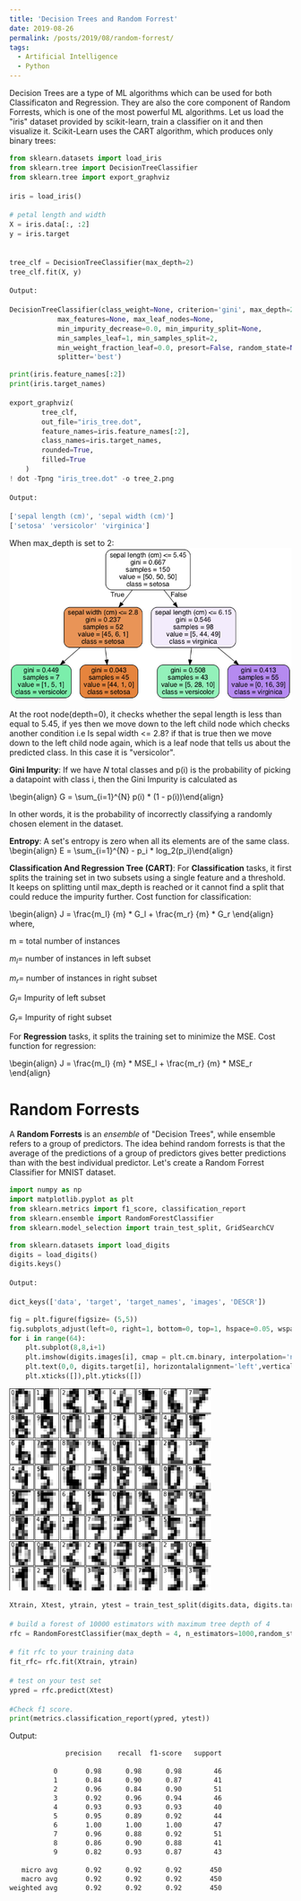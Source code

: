 ```yaml
---
title: 'Decision Trees and Random Forrest'
date: 2019-08-26
permalink: /posts/2019/08/random-forrest/
tags:
  - Artificial Intelligence
  - Python
---
```


Decision Trees are a type of ML algorithms which can be used for both Classificaton and Regression. They are also the core component of Random Forrests, which is one of the most powerful ML algorithms. Let us load the "iris" dataset provided by scikit-learn, train a classifier on it and then visualize it. Scikit-Learn uses the CART algorithm, which produces only binary trees:

```python
from sklearn.datasets import load_iris
from sklearn.tree import DecisionTreeClassifier
from sklearn.tree import export_graphviz

iris = load_iris()

# petal length and width
X = iris.data[:, :2] 
y = iris.target


tree_clf = DecisionTreeClassifier(max_depth=2)
tree_clf.fit(X, y)

Output:

DecisionTreeClassifier(class_weight=None, criterion='gini', max_depth=2,
            max_features=None, max_leaf_nodes=None,
            min_impurity_decrease=0.0, min_impurity_split=None,
            min_samples_leaf=1, min_samples_split=2,
            min_weight_fraction_leaf=0.0, presort=False, random_state=None,
            splitter='best')

```


```python
print(iris.feature_names[:2])
print(iris.target_names)

export_graphviz(
        tree_clf,
        out_file="iris_tree.dot",
        feature_names=iris.feature_names[:2],
        class_names=iris.target_names,
        rounded=True,
        filled=True
    )
! dot -Tpng "iris_tree.dot" -o tree_2.png

Output:

['sepal length (cm)', 'sepal width (cm)']
['setosa' 'versicolor' 'virginica']
```

When max_depth is set to 2:
![png](/images/plots/tree_2.png)

At the root node(depth=0), it checks whether the sepal length is less than equal to 5.45, if yes then we move down to the left child node which checks another condition i.e Is sepal width <= 2.8? if that is true then we move down to the left child node again, which is a leaf node that tells us about the predicted class. In this case it is "versicolor".

**Gini Impurity**: If we have _N_ total classes and p(i) is the probability of picking a datapoint with class i, then the Gini Impurity is calculated as

\begin{align} G =  \sum_{i=1}^{N}  p(i) * (1 - p(i))\end{align}

In other words, it is the probability of incorrectly classifying a randomly chosen element in the dataset.

**Entropy**: A set's entropy is zero when all its elements are of the same class. 
\begin{align} E =  \sum_{i=1}^{N}  - p_i * log_2(p_i)\end{align}

**Classification And Regression Tree (CART)**: For **Classification** tasks, it first splits the training set in two subsets using a single feature and a threshold. It keeps on splitting until max_depth is reached or it cannot find a split that could reduce the impurity further.
Cost function for classification:

\begin{align} J =  \frac{m_l} {m} * G_l + \frac{m_r} {m} * G_r \end{align}
where,

m = total number of instances 

$m_l$= number of instances in left subset

$m_r$= number of instances in right subset

$G_l$= Impurity of left subset

$G_r$= Impurity of right subset


For **Regression** tasks, it splits the training set to minimize the MSE. Cost function for regression:

\begin{align} J =  \frac{m_l} {m} * MSE_l + \frac{m_r} {m} * MSE_r \end{align}

# Random Forrests
A **Random Forrests** is an _ensemble_ of "Decision Trees", while ensemble refers to a group of predictors. The idea behind random forrests is that the average of the predictions of a group of predictors gives better predictions than with the best individual predictor. Let's create a Random Forrest Classifier for MNIST dataset.

```python
import numpy as np
import matplotlib.pyplot as plt
from sklearn.metrics import f1_score, classification_report
from sklearn.ensemble import RandomForestClassifier
from sklearn.model_selection import train_test_split, GridSearchCV

```

```python
from sklearn.datasets import load_digits
digits = load_digits()
digits.keys()

Output: 

dict_keys(['data', 'target', 'target_names', 'images', 'DESCR'])

```

```python
fig = plt.figure(figsize= (5,5))
fig.subplots_adjust(left=0, right=1, bottom=0, top=1, hspace=0.05, wspace=0.05)
for i in range(64):
    plt.subplot(8,8,i+1)
    plt.imshow(digits.images[i], cmap = plt.cm.binary, interpolation='nearest')
    plt.text(0,0, digits.target[i], horizontalalignment='left',verticalalignment='top')
    plt.xticks([]),plt.yticks([])


```
![png](/images/plots/mnist_rf.png )

```python
Xtrain, Xtest, ytrain, ytest = train_test_split(digits.data, digits.target, random_state = 10)

# build a forest of 10000 estimators with maximum tree depth of 4
rfc = RandomForestClassifier(max_depth = 4, n_estimators=1000,random_state = 10)

# fit rfc to your training data
fit_rfc= rfc.fit(Xtrain, ytrain)

# test on your test set
ypred = rfc.predict(Xtest)

#Check f1 score.
print(metrics.classification_report(ypred, ytest))


```
Output:

```
              precision    recall  f1-score   support

           0       0.98      0.98      0.98        46
           1       0.84      0.90      0.87        41
           2       0.96      0.84      0.90        51
           3       0.92      0.96      0.94        46
           4       0.93      0.93      0.93        40
           5       0.95      0.89      0.92        44
           6       1.00      1.00      1.00        47
           7       0.96      0.88      0.92        51
           8       0.86      0.90      0.88        41
           9       0.82      0.93      0.87        43

   micro avg       0.92      0.92      0.92       450
   macro avg       0.92      0.92      0.92       450
weighted avg       0.92      0.92      0.92       450

```

